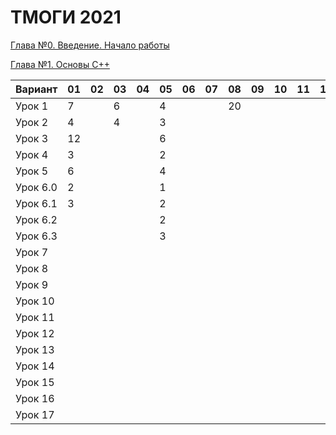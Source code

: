 # ТМОГИ 2021

[Глава №0. Введение. Начало работы](https://drive.google.com/drive/folders/1q9ILkl6kPBrzqY5IDAdt2iB8K4RCu3_s)

[Глава №1. Основы C++](https://drive.google.com/drive/folders/1dMwYSpwDyVjM3WYAmFnPbQyAa7Ku27ae?usp=sharing)

| Вариант  | 01 | 02 | 03 | 04 | 05 | 06 | 07 | 08 | 09 | 10 | 11 | 12 | 13 | 14 | 15 | 16 | 17 | 18 | 19 | 20 |
| -------  | -- | -- | -- | -- | -- | -- | -- | -- | -- | -- | -- | -- | -- | -- | -- | -- | -- | -- | -- | -- |
| Урок 1   |  7 |    |  6 |    | 4  |    |    | 20 |    |    |    |    |    | 4  |    |    |  6 |  5 |  4 |    |
| Урок 2   |  4 |    |  4 |    | 3  |    |    |    |    |    |    |    |    | 2  |    |    |  4 |  3 |  5 |    |
| Урок 3   | 12 |    |    |    | 6  |    |    |    |    |    |    |    |    | 6  |    |    |    | 10 |    |    |
| Урок 4   |  3 |    |    |    | 2  |    |    |    |    |    |    |    |    | 2  |    |    |    |  8 |    |    |
| Урок 5   |  6 |    |    |    | 4  |    |    |    |    |    |    |    |    | 5  |    |    |    | 14 |    |    |
| Урок 6.0 |  2 |    |    |    | 1  |    |    |    |    |    |    |    |    | 1  |    |    |    |  2 |    |    |
| Урок 6.1 |  3 |    |    |    | 2  |    |    |    |    |    |    |    |    | 1  |    |    |    |  5 |    |    |
| Урок 6.2 |    |    |    |    | 2  |    |    |    |    |    |    |    |    | 3  |    |    |    |  4 |    |    |
| Урок 6.3 |    |    |    |    | 3  |    |    |    |    |    |    |    |    | 2  |    |    |    |  5 |    |    |
| Урок 7   |    |    |    |    |    |    |    |    |    |    |    |    |    | 3  |    |    |    |    |    |    |
| Урок 8   |    |    |    |    |    |    |    |    |    |    |    |    |    |    |    |    |    |    |    |    |
| Урок 9   |    |    |    |    |    |    |    |    |    |    |    |    |    |    |    |    |    |    |    |    |
| Урок 10  |    |    |    |    |    |    |    |    |    |    |    |    |    |    |    |    |    |    |    |    |
| Урок 11  |    |    |    |    |    |    |    |    |    |    |    |    |    |    |    |    |    |    |    |    |
| Урок 12  |    |    |    |    |    |    |    |    |    |    |    |    |    |    |    |    |    |    |    |    |
| Урок 13  |    |    |    |    |    |    |    |    |    |    |    |    |    |    |    |    |    |    |    |    |
| Урок 14  |    |    |    |    |    |    |    |    |    |    |    |    |    |    |    |    |    |    |    |    |
| Урок 15  |    |    |    |    |    |    |    |    |    |    |    |    |    |    |    |    |    |    |    |    |
| Урок 16  |    |    |    |    |    |    |    |    |    |    |    |    |    |    |    |    |    |    |    |    |
| Урок 17  |    |    |    |    |    |    |    |    |    |    |    |    |    |    |    |    |    |    |    |    |

